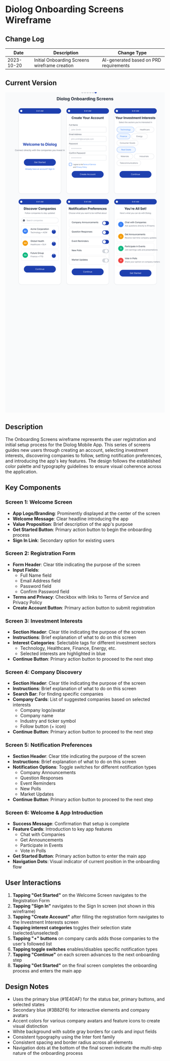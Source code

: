 # Diolog Onboarding Screens Wireframe

## Change Log

| Date | Description | Change Type |
|------|-------------|-------------|
| 2023-10-20 | Initial Onboarding Screens wireframe creation | AI-generated based on PRD requirements |

## Current Version

![Diolog Onboarding Screens Wireframe](diolog-onboarding-screens.svg)

## Description

The Onboarding Screens wireframe represents the user registration and initial setup process for the Diolog Mobile App. This series of screens guides new users through creating an account, selecting investment interests, discovering companies to follow, setting notification preferences, and introducing the app's key features. The design follows the established color palette and typography guidelines to ensure visual coherence across the application.

## Key Components

### Screen 1: Welcome Screen

- **App Logo/Branding**: Prominently displayed at the center of the screen
- **Welcome Message**: Clear headline introducing the app
- **Value Proposition**: Brief description of the app's purpose
- **Get Started Button**: Primary action button to begin the onboarding process
- **Sign In Link**: Secondary option for existing users

### Screen 2: Registration Form

- **Form Header**: Clear title indicating the purpose of the screen
- **Input Fields**:
  - Full Name field
  - Email Address field
  - Password field
  - Confirm Password field
- **Terms and Privacy**: Checkbox with links to Terms of Service and Privacy Policy
- **Create Account Button**: Primary action button to submit registration

### Screen 3: Investment Interests

- **Section Header**: Clear title indicating the purpose of the screen
- **Instructions**: Brief explanation of what to do on this screen
- **Interest Categories**: Selectable tags for different investment sectors
  - Technology, Healthcare, Finance, Energy, etc.
  - Selected interests are highlighted in blue
- **Continue Button**: Primary action button to proceed to the next step

### Screen 4: Company Discovery

- **Section Header**: Clear title indicating the purpose of the screen
- **Instructions**: Brief explanation of what to do on this screen
- **Search Bar**: For finding specific companies
- **Company Cards**: List of suggested companies based on selected interests
  - Company logo/avatar
  - Company name
  - Industry and ticker symbol
  - Follow button (+ icon)
- **Continue Button**: Primary action button to proceed to the next step

### Screen 5: Notification Preferences

- **Section Header**: Clear title indicating the purpose of the screen
- **Instructions**: Brief explanation of what to do on this screen
- **Notification Options**: Toggle switches for different notification types
  - Company Announcements
  - Question Responses
  - Event Reminders
  - New Polls
  - Market Updates
- **Continue Button**: Primary action button to proceed to the next step

### Screen 6: Welcome & App Introduction

- **Success Message**: Confirmation that setup is complete
- **Feature Cards**: Introduction to key app features
  - Chat with Companies
  - Get Announcements
  - Participate in Events
  - Vote in Polls
- **Get Started Button**: Primary action button to enter the main app
- **Navigation Dots**: Visual indicator of current position in the onboarding flow

## User Interactions

1. **Tapping "Get Started"** on the Welcome Screen navigates to the Registration Form
2. **Tapping "Sign In"** navigates to the Sign In screen (not shown in this wireframe)
3. **Tapping "Create Account"** after filling the registration form navigates to the Investment Interests screen
4. **Tapping interest categories** toggles their selection state (selected/unselected)
5. **Tapping "+" buttons** on company cards adds those companies to the user's followed list
6. **Tapping toggle switches** enables/disables specific notification types
7. **Tapping "Continue"** on each screen advances to the next onboarding step
8. **Tapping "Get Started"** on the final screen completes the onboarding process and enters the main app

## Design Notes

- Uses the primary blue (#1E40AF) for the status bar, primary buttons, and selected states
- Secondary blue (#3B82F6) for interactive elements and company avatars
- Accent colors for various company avatars and feature icons to create visual distinction
- White background with subtle gray borders for cards and input fields
- Consistent typography using the Inter font family
- Consistent spacing and border radius across all elements
- Navigation dots at the bottom of the final screen indicate the multi-step nature of the onboarding process